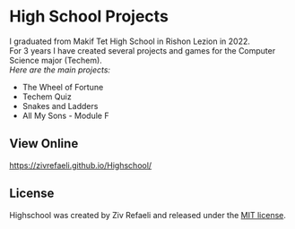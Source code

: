 # High School Projects

I graduated from Makif Tet High School in Rishon Lezion in 2022.<br>
For 3 years I have created several projects and games for the Computer Science major (Techem).<br>
*Here are the main projects:* <br>

- The Wheel of Fortune
- Techem Quiz
- Snakes and Ladders
- All My Sons - Module F

## View Online
https://zivrefaeli.github.io/Highschool/

## License
Highschool was created by Ziv Refaeli and released under the [MIT license](https://github.com/zivrefaeli/Highschool/blob/master/LICENCE).
